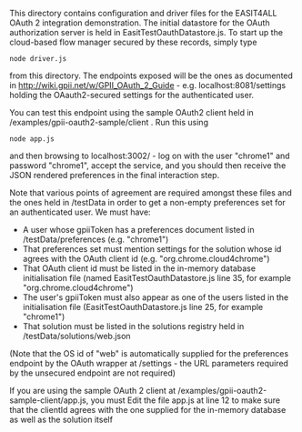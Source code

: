 This directory contains configuration and driver files for the EASIT4ALL OAuth 2
integration demonstration. The initial datastore for the OAuth authorization server
is held in EasitTestOauthDatastore.js. To start up the cloud-based flow manager
secured by these records, simply type

    node driver.js
    
from this directory. The endpoints exposed will be the ones as documented in http://wiki.gpii.net/w/GPII_OAuth_2_Guide -
e.g. localhost:8081/settings holding the OAauth2-secured settings for the authenticated user.

You can test this endpoint using the sample OAuth2 client held in /examples/gpii-oauth2-sample/client . Run this using

    node app.js

and then browsing to localhost:3002/ - log on with the user "chrome1" and password "chrome1", accept the service, and you should
then receive the JSON rendered preferences in the final interaction step.

Note that various points of agreement are required amongst these files and the ones held in
/testData in order to get a non-empty preferences set for an authenticated user. We must have:

* A user whose gpiiToken has a preferences document listed in /testData/preferences (e.g. "chrome1")
* That preferences set must mention settings for the solution whose id agrees with the OAuth client id (e.g. "org.chrome.cloud4chrome")
* That OAuth client id must be listed in the in-memory database initialisation file (named EasitTestOauthDatastore.js line 35, for example "org.chrome.cloud4chrome")
* The user's gpiiToken must also appear as one of the users listed in the initialisation file (EasitTestOauthDatastore.js line 25, for example "chrome1")
* That solution must be listed in the solutions registry held in /testData/solutions/web.json

(Note that the OS id of "web" is automatically supplied for the preferences endpoint by the OAuth wrapper at /settings - the URL parameters required by the unsecured endpoint are not required)

If you are using the sample OAuth 2 client at /examples/gpii-oauth2-sample-client/app.js, you must
Edit the file app.js at line 12 to make sure that the clientId agrees with the one supplied for the in-memory database as well as the solution itself
